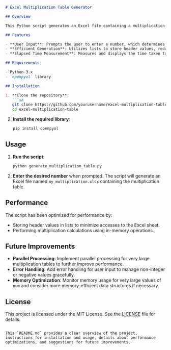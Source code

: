 ```markdown
# Excel Multiplication Table Generator

## Overview

This Python script generates an Excel file containing a multiplication table based on user input. The script uses the `openpyxl` library to create and manipulate the Excel file. The multiplication table is generated efficiently by minimizing the number of accesses to the Excel sheet and leveraging in-memory operations for the multiplication calculations.

## Features

- **User Input**: Prompts the user to enter a number, which determines the size of the multiplication table.
- **Efficient Generation**: Utilizes lists to store header values, reducing the number of accesses to the Excel sheet and speeding up the multiplication process.
- **Elapsed Time Measurement**: Measures and displays the time taken to generate the Excel file.

## Requirements

- Python 3.x
- `openpyxl` library

## Installation

1. **Clone the repository**:
   ```sh
   git clone https://github.com/yourusername/excel-multiplication-table.git
   cd excel-multiplication-table
   ```

2. **Install the required library**:
   ```sh
   pip install openpyxl
   ```

## Usage

1. **Run the script**:
   ```sh
   python generate_multiplication_table.py
   ```

2. **Enter the desired number** when prompted. The script will generate an Excel file named `my_multiplication.xlsx` containing the multiplication table.

## Performance

The script has been optimized for performance by:
- Storing header values in lists to minimize accesses to the Excel sheet.
- Performing multiplication calculations using in-memory operations.

## Future Improvements

- **Parallel Processing**: Implement parallel processing for very large multiplication tables to further improve performance.
- **Error Handling**: Add error handling for user input to manage non-integer or negative values gracefully.
- **Memory Optimization**: Monitor memory usage for very large values of `num` and consider more memory-efficient data structures if necessary.

## License

This project is licensed under the MIT License. See the [LICENSE](LICENSE) file for details.
```

This `README.md` provides a clear overview of the project, instructions for installation and usage, details about performance optimizations, and suggestions for future improvements.
